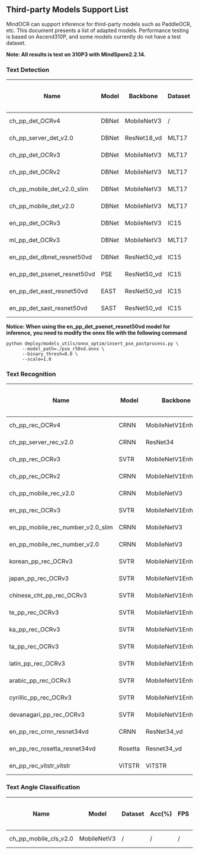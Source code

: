 ## Third-party Models Support List

MindOCR can support inference for third-party models such as PaddleOCR, etc. This document presents a list of adapted models. Performance testing is based on Ascend310P, and some models currently do not have a test dataset.

**Note: All results is test on 310P3 with MindSpore2.2.14.**

### Text Detection

| Name | Model | Backbone | Dataset | F-score(%) | FPS   | Origin link | Configuration File | Original Download | Reference Link | ONNX | Data Shape (NCHW) | Lite convert config txt                                                                                                    |
|---|---|---|---|------------|-------|---|---|---|---|---|-------------------|----------------------------------------------------------------------------------------------------------------------------|
| ch_pp_det_OCRv4 | DBNet | MobileNetV3 | / | /          | /     | PaddleOCR | [yaml](https://github.com/mindspore-lab/mindocr/tree/main/deploy/py_infer/src/configs/det/ppocr/ch_PP-OCRv4_det_cml.yaml) | [infer model](https://paddleocr.bj.bcebos.com/PP-OCRv4/chinese/ch_PP-OCRv4_det_infer.tar) | [ch_PP-OCRv4_det](https://github.com/PaddlePaddle/PaddleOCR/blob/release/2.7/doc/doc_ch/PP-OCRv4_introduction.md) | [onnx](https://download-mindspore.osinfra.cn/toolkits/mindocr/ppocr/det/dbnet/ch_pp_det_OCRv4.onnx) | (-1,3,-1,-1)      | [config txt](https://download-mindspore.osinfra.cn/toolkits/mindocr/ppocr/det/dbnet/ch_pp_det_OCRv4_config.txt)            |
| ch_pp_server_det_v2.0 | DBNet | ResNet18_vd | MLT17 | 48.28      | 12.68 | PaddleOCR | [yaml](https://github.com/mindspore-lab/mindocr/tree/main/deploy/py_infer/src/configs/det/ppocr/ch_det_res18_db_v2.0.yaml) | [infer model](https://paddleocr.bj.bcebos.com/dygraph_v2.0/ch/ch_ppocr_server_v2.0_det_infer.tar) | [ch_ppocr_server_v2.0_det](https://github.com/PaddlePaddle/PaddleOCR/blob/release/2.6/doc/doc_en/models_list_en.md) | [onnx](https://download-mindspore.osinfra.cn/toolkits/mindocr/ppocr/det/dbnet/ch_pp_server_det_v2.0.onnx) | (1,3,736,1280)    | [config txt](https://download-mindspore.osinfra.cn/toolkits/mindocr/ppocr/det/dbnet/ch_pp_server_det_v2.0_config.txt)      |
| ch_pp_det_OCRv3 | DBNet | MobileNetV3 | MLT17 | 35.02      | 23.91 | PaddleOCR | [yaml](https://github.com/mindspore-lab/mindocr/tree/main/deploy/py_infer/src/configs/det/ppocr/ch_PP-OCRv3_det_cml.yaml) | [infer model](https://paddleocr.bj.bcebos.com/PP-OCRv3/chinese/ch_PP-OCRv3_det_infer.tar) | [ch_PP-OCRv3_det](https://github.com/PaddlePaddle/PaddleOCR/blob/release/2.6/doc/doc_en/models_list_en.md) | [onnx](https://download-mindspore.osinfra.cn/toolkits/mindocr/ppocr/det/dbnet/ch_pp_det_OCRv3.onnx) | (-1,3,-1,-1)      | [config txt](https://download-mindspore.osinfra.cn/toolkits/mindocr/ppocr/det/dbnet/ch_pp_det_OCRv3_config.txt)            |
| ch_pp_det_OCRv2 | DBNet | MobileNetV3 | MLT17 | 44.80      | 13.00 | PaddleOCR | [yaml](https://github.com/mindspore-lab/mindocr/tree/main/deploy/py_infer/src/configs/det/ppocr/ch_PP-OCRv2_det_cml.yaml) | [infer model](https://paddleocr.bj.bcebos.com/PP-OCRv2/chinese/ch_PP-OCRv2_det_infer.tar) | [ch_PP-OCRv2_det](https://github.com/PaddlePaddle/PaddleOCR/blob/release/2.6/doc/doc_en/models_list_en.md) | [onnx](https://download-mindspore.osinfra.cn/toolkits/mindocr/ppocr/det/dbnet/ch_pp_det_OCRv2.onnx) | (1,3,736,1280)    | [config txt](https://download-mindspore.osinfra.cn/toolkits/mindocr/ppocr/det/dbnet/ch_pp_det_OCRv2_config.txt)            |
| ch_pp_mobile_det_v2.0_slim | DBNet | MobileNetV3 | MLT17 | 33.48      | 12.36 | PaddleOCR | [yaml](https://github.com/mindspore-lab/mindocr/tree/main/deploy/py_infer/src/configs/det/ppocr/ch_det_mv3_db_v2.0.yaml) | [infer model](https://paddleocr.bj.bcebos.com/dygraph_v2.0/slim/ch_ppocr_mobile_v2.0_det_prune_infer.tar) | [ch_ppocr_mobile_slim_v2.0_det](https://github.com/PaddlePaddle/PaddleOCR/blob/release/2.6/doc/doc_en/models_list_en.md) | [onnx](https://download-mindspore.osinfra.cn/toolkits/mindocr/ppocr/det/dbnet/ch_pp_mobile_det_v2.0_slim.onnx)| (1,3,736,1280)    | [config txt](https://download-mindspore.osinfra.cn/toolkits/mindocr/ppocr/det/dbnet/ch_pp_mobile_det_v2.0_slim_config.txt) |
| ch_pp_mobile_det_v2.0 | DBNet | MobileNetV3 | MLT17 | 33.36      | 12.77 | PaddleOCR | [yaml](https://github.com/mindspore-lab/mindocr/tree/main/deploy/py_infer/src/configs/det/ppocr/ch_det_mv3_db_v2.0.yaml) | [infer model](https://paddleocr.bj.bcebos.com/dygraph_v2.0/ch/ch_ppocr_mobile_v2.0_det_infer.tar) | [ch_ppocr_mobile_v2.0_det](https://github.com/PaddlePaddle/PaddleOCR/blob/release/2.6/doc/doc_en/models_list_en.md) | [onnx](https://download-mindspore.osinfra.cn/toolkits/mindocr/ppocr/det/dbnet/ch_pp_mobile_det_v2.0.onnx) | (1,3,736,1280)    | [config txt](https://download-mindspore.osinfra.cn/toolkits/mindocr/ppocr/det/dbnet/ch_pp_mobile_det_v2.0_config.txt)      |
| en_pp_det_OCRv3 | DBNet | MobileNetV3 | IC15 | 43.73      | 40.53 | PaddleOCR | [yaml](https://github.com/mindspore-lab/mindocr/tree/main/deploy/py_infer/src/configs/det/ppocr/ch_PP-OCRv3_det_cml.yaml) | [infer model](https://paddleocr.bj.bcebos.com/PP-OCRv3/english/en_PP-OCRv3_det_infer.tar) | [en_PP-OCRv3_det](https://github.com/PaddlePaddle/PaddleOCR/blob/release/2.6/doc/doc_en/models_list_en.md) | [onnx](https://download-mindspore.osinfra.cn/toolkits/mindocr/ppocr/det/dbnet/en_PP-OCRv3_det_infer.onnx) | (-1,3,-1,-1)      | [config txt](https://download-mindspore.osinfra.cn/toolkits/mindocr/ppocr/det/dbnet/en_pp_det_OCRv3_config.txt)            |
| ml_pp_det_OCRv3 | DBNet | MobileNetV3 | MLT17 | 68.79      | 20.12 | PaddleOCR | [yaml](https://github.com/mindspore-lab/mindocr/tree/main/deploy/py_infer/src/configs/det/ppocr/ch_PP-OCRv3_det_cml.yaml) | [infer model](https://paddleocr.bj.bcebos.com/PP-OCRv3/multilingual/Multilingual_PP-OCRv3_det_infer.tar) | [ml_PP-OCRv3_det](https://github.com/PaddlePaddle/PaddleOCR/blob/release/2.6/doc/doc_en/models_list_en.md) | [onnx](https://download-mindspore.osinfra.cn/toolkits/mindocr/ppocr/det/dbnet/ml_pp_det_OCRv3.onnx) | (-1,3,-1,-1)      | [config txt](https://download-mindspore.osinfra.cn/toolkits/mindocr/ppocr/det/dbnet/ml_pp_det_OCRv3_config.txt)            |
| en_pp_det_dbnet_resnet50vd | DBNet | ResNet50_vd | IC15 | 79.25      | 23.71 | PaddleOCR | [yaml](https://github.com/mindspore-lab/mindocr/tree/main/deploy/py_infer/src/configs/det/ppocr/det_r50_vd_db.yaml) | [infer model](https://paddleocr.bj.bcebos.com/dygraph_v2.0/en/det_r50_vd_db_v2.0_infer.tar) | [DBNet](https://github.com/PaddlePaddle/PaddleOCR/blob/release/2.6/doc/doc_en/algorithm_det_db_en.md) | [onnx](https://download-mindspore.osinfra.cn/toolkits/mindocr/ppocr/det/dbnet/det_r50_vd_db_v2.0_infer.onnx) | (1,3,736,1280)    | [config txt](https://download-mindspore.osinfra.cn/toolkits/mindocr/ppocr/det/dbnet/en_pp_det_dbnet_resnet50vd_config.txt) |
| en_pp_det_psenet_resnet50vd | PSE | ResNet50_vd | IC15 | 82.01      | 10.22 | PaddleOCR | [yaml](https://github.com/mindspore-lab/mindocr/tree/main/deploy/py_infer/src/configs/det/ppocr/det_r50_vd_pse.yaml) | [train model](https://paddleocr.bj.bcebos.com/dygraph_v2.1/en_det/det_r50_vd_pse_v2.0_train.tar) | [PSE](https://github.com/PaddlePaddle/PaddleOCR/blob/release/2.6/doc/doc_en/algorithm_det_psenet_en.md) | [onnx](https://download-mindspore.osinfra.cn/toolkits/mindocr/ppocr/det/pse/en_pp_det_psenet_resnet50vd_pse_post_new.onnx) | (1,3,736,1280)    | [config txt](https://download-mindspore.osinfra.cn/toolkits/mindocr/ppocr/det/pse/en_pp_det_psenet_resnet50vd_config.txt)  |
| en_pp_det_east_resnet50vd | EAST | ResNet50_vd | IC15 | 84.80      | 23.32 | PaddleOCR | [yaml](https://github.com/mindspore-lab/mindocr/tree/main/deploy/py_infer/src/configs/det/ppocr/det_r50_vd_east.yaml) | [train model](https://paddleocr.bj.bcebos.com/dygraph_v2.0/en/det_r50_vd_east_v2.0_train.tar) | [EAST](https://github.com/PaddlePaddle/PaddleOCR/blob/release/2.6/doc/doc_en/algorithm_det_east_en.md) | [onnx](https://download-mindspore.osinfra.cn/toolkits/mindocr/ppocr/det/east/en_pp_det_east_resnet50vd.onnx) | (1,3,736,1280)    | [config txt](https://download-mindspore.osinfra.cn/toolkits/mindocr/ppocr/det/east/en_pp_det_east_resnet50vd_config.txt)   |
| en_pp_det_sast_resnet50vd | SAST | ResNet50_vd | IC15 | 86.28      | 17.45 | PaddleOCR | [yaml](https://github.com/mindspore-lab/mindocr/tree/main/deploy/py_infer/src/configs/det/ppocr/det_r50_vd_sast_icdar15.yaml) | [train model](https://paddleocr.bj.bcebos.com/dygraph_v2.0/en/det_r50_vd_sast_icdar15_v2.0_train.tar) | [SAST](https://github.com/PaddlePaddle/PaddleOCR/blob/release/2.6/doc/doc_en/algorithm_det_sast_en.md) | [onnx](https://download-mindspore.osinfra.cn/toolkits/mindocr/ppocr/det/sast/en_pp_det_sast_resnet50vd.onnx) | (1,3,-1,-1)       | [config txt](https://download-mindspore.osinfra.cn/toolkits/mindocr/ppocr/det/sast/en_pp_det_sast_resnet50vd_config.txt)   |

**Notice: When using the en_pp_det_psenet_resnet50vd model for inference, you need to modify the onnx file with the
following command**

```shell
python deploy/models_utils/onnx_optim/insert_pse_postprocess.py \
      --model_path=./pse_r50vd.onnx \
      --binary_thresh=0.0 \
      --scale=1.0
```

### Text Recognition

| Name | Model | Backbone | Dataset | Acc(%) | FPS | Source | Dict file | Configuration File | Original Download | reference | ONNX | Data Shape (NCHW) | Lite convert config txt |
|---|---|---|---|---|---|---|---|---|---|---|---|---|---|
| ch_pp_rec_OCRv4 | CRNN | MobileNetV1Enhance | /     | /      | 310.71 | PaddleOCR | [ppocr_keys_v1.txt](https://github.com/PaddlePaddle/PaddleOCR/blob/release/2.6/ppocr/utils/ppocr_keys_v1.txt) | [yaml](https://github.com/mindspore-lab/mindocr/tree/main/deploy/py_infer/src/configs/rec/ppocr/ch_PP-OCRv4_rec_distillation.yaml) | [infer model](https://paddleocr.bj.bcebos.com/PP-OCRv4/chinese/ch_PP-OCRv4_rec_infer.tar) | [ch_PP-OCRv4_rec](https://github.com/PaddlePaddle/PaddleOCR/blob/release/2.7/doc/doc_ch/PP-OCRv4_introduction.md) | [onnx](https://download-mindspore.osinfra.cn/toolkits/mindocr/ppocr/rec/crnn/ch_PP-OCRv4_rec_infer.onnx) | (1,3,32,100)      | [config txt](https://download-mindspore.osinfra.cn/toolkits/mindocr/ppocr/rec/crnn/ch_PP-OCRv4_rec_infer_config.txt)           |
| ch_pp_server_rec_v2.0 | CRNN | ResNet34 | /     | /      | 259.82 | PaddleOCR | [ppocr_keys_v1.txt](https://github.com/PaddlePaddle/PaddleOCR/blob/release/2.6/ppocr/utils/ppocr_keys_v1.txt) | [yaml](https://github.com/mindspore-lab/mindocr/tree/main/deploy/py_infer/src/configs/rec/ppocr/rec_chinese_common_v2.0.yaml) | [infer model](https://paddleocr.bj.bcebos.com/dygraph_v2.0/ch/ch_ppocr_server_v2.0_rec_infer.tar) | [ch_ppocr_server_v2.0_rec](https://github.com/PaddlePaddle/PaddleOCR/blob/release/2.6/doc/doc_en/models_list_en.md) | [onnx](https://download-mindspore.osinfra.cn/toolkits/mindocr/ppocr/rec/crnn/ch_ppocr_server_v2.0_rec_infer.onnx) | (1,3,32,100)      | [config txt](https://download-mindspore.osinfra.cn/toolkits/mindocr/ppocr/rec/crnn/ch_ppocr_server_v2.0_rec_infer_config.txt)        |
| ch_pp_rec_OCRv3 | SVTR | MobileNetV1Enhance | /     | /      | 430.02 | PaddleOCR | [ppocr_keys_v1.txt](https://github.com/PaddlePaddle/PaddleOCR/blob/release/2.6/ppocr/utils/ppocr_keys_v1.txt) | [yaml](https://github.com/mindspore-lab/mindocr/tree/main/deploy/py_infer/src/configs/rec/ppocr/ch_PP-OCRv3_rec_distillation.yaml) | [infer model](https://paddleocr.bj.bcebos.com/PP-OCRv3/chinese/ch_PP-OCRv3_rec_infer.tar) | [ch_PP-OCRv3_rec](https://github.com/PaddlePaddle/PaddleOCR/blob/release/2.6/doc/doc_en/models_list_en.md) | [onnx](https://download-mindspore.osinfra.cn/toolkits/mindocr/ppocr/rec/svtr/ch_PP-OCRv3_rec_infer.onnx) | (1,3,32,100)      | [config txt](https://download-mindspore.osinfra.cn/toolkits/mindocr/ppocr/rec/svtr/ch_PP-OCRv3_rec_infer_config.txt)                 |
| ch_pp_rec_OCRv2 | CRNN | MobileNetV1Enhance | /     | /      | 321.91 | PaddleOCR | [ppocr_keys_v1.txt](https://github.com/PaddlePaddle/PaddleOCR/blob/release/2.6/ppocr/utils/ppocr_keys_v1.txt) | [yaml](https://github.com/mindspore-lab/mindocr/tree/main/deploy/py_infer/src/configs/rec/ppocr/ch_PP-OCRv2_rec_distillation.yaml) | [infer model](https://paddleocr.bj.bcebos.com/PP-OCRv2/chinese/ch_PP-OCRv2_rec_infer.tar) | [ch_PP-OCRv2_rec](https://github.com/PaddlePaddle/PaddleOCR/blob/release/2.6/doc/doc_en/models_list_en.md) | [onnx](https://download-mindspore.osinfra.cn/toolkits/mindocr/ppocr/rec/crnn/ch_PP-OCRv2_rec_infer.onnx) | (1,3,32,100)      | [config txt](https://download-mindspore.osinfra.cn/toolkits/mindocr/ppocr/rec/crnn/ch_PP-OCRv2_rec_infer_config.txt)                 |
| ch_pp_mobile_rec_v2.0 | CRNN | MobileNetV3 | /     | /      | 278.21 | PaddleOCR | [ppocr_keys_v1.txt](https://github.com/PaddlePaddle/PaddleOCR/blob/release/2.6/ppocr/utils/ppocr_keys_v1.txt) | [yaml](https://github.com/mindspore-lab/mindocr/tree/main/deploy/py_infer/src/configs/rec/ppocr/rec_chinese_lite_v2.0.yaml) | [infer model](https://paddleocr.bj.bcebos.com/dygraph_v2.0/ch/ch_ppocr_mobile_v2.0_rec_infer.tar) | [ch_ppocr_mobile_v2.0_rec](https://github.com/PaddlePaddle/PaddleOCR/blob/release/2.6/doc/doc_en/models_list_en.md) | [onnx](https://download-mindspore.osinfra.cn/toolkits/mindocr/ppocr/rec/crnn/ch_ppocr_mobile_v2.0_rec_infer.onnx) | (1,3,32,100)      | [config txt](https://download-mindspore.osinfra.cn/toolkits/mindocr/ppocr/rec/crnn/ch_ppocr_mobile_v2.0_rec_infer_config.txt)        |
| en_pp_rec_OCRv3 | SVTR | MobileNetV1Enhance | IC15 | 49.83 | 580.88 | PaddleOCR | [en_dict.txt](https://github.com/PaddlePaddle/PaddleOCR/blob/release/2.6/ppocr/utils/en_dict.txt) | [yaml](https://github.com/mindspore-lab/mindocr/tree/main/deploy/py_infer/src/configs/rec/ppocr/en_PP-OCRv3_rec.yaml) | [infer model](https://paddleocr.bj.bcebos.com/PP-OCRv3/english/en_PP-OCRv3_rec_infer.tar) | [en_PP-OCRv3_rec](https://github.com/PaddlePaddle/PaddleOCR/blob/release/2.6/doc/doc_en/models_list_en.md) | [onnx](https://download-mindspore.osinfra.cn/toolkits/mindocr/ppocr/rec/svtr/en_PP-OCRv3_rec_infer.onnx) | (1,3,32,100)      | [config txt](https://download-mindspore.osinfra.cn/toolkits/mindocr/ppocr/rec/svtr/en_PP-OCRv3_rec_infer_config.txt)                 |
| en_pp_mobile_rec_number_v2.0_slim | CRNN | MobileNetV3 | /     | /      | 229.21 | PaddleOCR | [en_dict.txt](https://github.com/PaddlePaddle/PaddleOCR/blob/release/2.6/ppocr/utils/en_dict.txt) | [yaml](https://github.com/mindspore-lab/mindocr/tree/main/deploy/py_infer/src/configs/rec/ppocr/rec_en_number_lite.yaml) | [infer model](https://paddleocr.bj.bcebos.com/dygraph_v2.0/en/en_number_mobile_v2.0_rec_slim_infer.tar) | [en_number_mobile_slim_v2.0_rec](https://github.com/PaddlePaddle/PaddleOCR/blob/release/2.6/doc/doc_en/models_list_en.md) | [onnx](https://download-mindspore.osinfra.cn/toolkits/mindocr/ppocr/rec/crnn/en_number_mobile_v2.0_rec_slim_infer.onnx) | (1,3,32,320)      | [config txt](https://download-mindspore.osinfra.cn/toolkits/mindocr/ppocr/rec/crnn/en_number_mobile_v2.0_rec_slim_infer_config.txt)  |
| en_pp_mobile_rec_number_v2.0 | CRNN | MobileNetV3 | IC15 | 46.08 | 228.97 | PaddleOCR | [en_dict.txt](https://github.com/PaddlePaddle/PaddleOCR/blob/release/2.6/ppocr/utils/en_dict.txt) | [yaml](https://github.com/mindspore-lab/mindocr/tree/main/deploy/py_infer/src/configs/rec/ppocr/rec_en_number_lite.yaml) | [infer model](https://paddleocr.bj.bcebos.com/dygraph_v2.0/multilingual/en_number_mobile_v2.0_rec_infer.tar) | [en_number_mobile_v2.0_rec](https://github.com/PaddlePaddle/PaddleOCR/blob/release/2.6/doc/doc_en/models_list_en.md) | [onnx](https://download-mindspore.osinfra.cn/toolkits/mindocr/ppocr/rec/crnn/en_number_mobile_v2.0_rec_infer.onnx) | (1,3,32,320)      | [config txt](https://download-mindspore.osinfra.cn/toolkits/mindocr/ppocr/rec/crnn/en_number_mobile_v2.0_rec_infer_config.txt)       |
| korean_pp_rec_OCRv3 | SVTR | MobileNetV1Enhance | /     | /      | 511.92 | PaddleOCR | [korean_dict.txt](https://github.com/PaddlePaddle/PaddleOCR/blob/release/2.6/ppocr/utils/dict/korean_dict.txt) | [yaml](https://github.com/mindspore-lab/mindocr/tree/main/deploy/py_infer/src/configs/rec/ppocr/korean_PP-OCRv3_rec.yaml) | [infer model](https://paddleocr.bj.bcebos.com/PP-OCRv3/multilingual/korean_PP-OCRv3_rec_infer.tar) | [korean_PP-OCRv3_rec](https://github.com/PaddlePaddle/PaddleOCR/blob/release/2.6/doc/doc_en/models_list_en.md) | [onnx](https://download-mindspore.osinfra.cn/toolkits/mindocr/ppocr/rec/svtr/korean_PP-OCRv3_rec_infer.onnx) | (1,3,32,100)      | [config txt](https://download-mindspore.osinfra.cn/toolkits/mindocr/ppocr/rec/svtr/korean_PP-OCRv3_rec_infer_config.txt)             |
| japan_pp_rec_OCRv3 | SVTR | MobileNetV1Enhance | /     | /      | 477.32 | PaddleOCR | [japan_dict.txt](https://github.com/PaddlePaddle/PaddleOCR/blob/release/2.6/ppocr/utils/dict/japan_dict.txt) | [yaml](https://github.com/mindspore-lab/mindocr/tree/main/deploy/py_infer/src/configs/rec/ppocr/japan_PP-OCRv3_rec.yaml) | [infer model](https://paddleocr.bj.bcebos.com/PP-OCRv3/multilingual/japan_PP-OCRv3_rec_infer.tar) | [japan_PP-OCRv3_rec](https://github.com/PaddlePaddle/PaddleOCR/blob/release/2.6/doc/doc_en/models_list_en.md) | [onnx](https://download-mindspore.osinfra.cn/toolkits/mindocr/ppocr/rec/svtr/japan_PP-OCRv3_rec_infer.onnx) | (1,3,32,100)      | [config txt](https://download-mindspore.osinfra.cn/toolkits/mindocr/ppocr/rec/svtr/japan_PP-OCRv3_rec_infer_config.txt)              |
| chinese_cht_pp_rec_OCRv3 | SVTR | MobileNetV1Enhance | /     | /      | 390.15 | PaddleOCR | [chinese_cht_dict.txt](https://github.com/PaddlePaddle/PaddleOCR/blob/release/2.6/ppocr/utils/dict/chinese_cht_dict.txt) | [yaml](https://github.com/mindspore-lab/mindocr/tree/main/deploy/py_infer/src/configs/rec/ppocr/chinese_cht_PP-OCRv3_rec.yaml) | [infer model](https://paddleocr.bj.bcebos.com/PP-OCRv3/multilingual/chinese_cht_PP-OCRv3_rec_infer.tar) | [chinese_cht_PP-OCRv3_rec](https://github.com/PaddlePaddle/PaddleOCR/blob/release/2.6/doc/doc_en/models_list_en.md) | [onnx](https://download-mindspore.osinfra.cn/toolkits/mindocr/ppocr/rec/svtr/chinese_cht_PP-OCRv3_rec_infer.onnx) | (1,3,32,100)      | [config txt](https://download-mindspore.osinfra.cn/toolkits/mindocr/ppocr/rec/svtr/chinese_cht_PP-OCRv3_rec_infer_config.txt)        |
| te_pp_rec_OCRv3 | SVTR | MobileNetV1Enhance | /     | /      | 582.82 | PaddleOCR | [te_dict.txt](https://github.com/PaddlePaddle/PaddleOCR/blob/release/2.6/ppocr/utils/dict/te_dict.txt) | [yaml](https://github.com/mindspore-lab/mindocr/tree/main/deploy/py_infer/src/configs/rec/ppocr/te_PP-OCRv3_rec.yaml) | [infer model](https://paddleocr.bj.bcebos.com/PP-OCRv3/multilingual/te_PP-OCRv3_rec_infer.tar) | [te_PP-OCRv3_rec](https://github.com/PaddlePaddle/PaddleOCR/blob/release/2.6/doc/doc_en/models_list_en.md) | [onnx](https://download-mindspore.osinfra.cn/toolkits/mindocr/ppocr/rec/svtr/te_PP-OCRv3_rec_infer.onnx) | (1,3,32,100)      | [config txt](https://download-mindspore.osinfra.cn/toolkits/mindocr/ppocr/rec/svtr/te_PP-OCRv3_rec_infer_config.txt)                 |
| ka_pp_rec_OCRv3 | SVTR | MobileNetV1Enhance | /     | /      | 589.41 | PaddleOCR | [ka_dict.txt](https://github.com/PaddlePaddle/PaddleOCR/blob/release/2.6/ppocr/utils/dict/ka_dict.txt) | [yaml](https://github.com/mindspore-lab/mindocr/tree/main/deploy/py_infer/src/configs/rec/ppocr/ka_PP-OCRv3_rec.yaml) | [infer model](https://paddleocr.bj.bcebos.com/PP-OCRv3/multilingual/ka_PP-OCRv3_rec_infer.tar) | [ka_PP-OCRv3_rec](https://github.com/PaddlePaddle/PaddleOCR/blob/release/2.6/doc/doc_en/models_list_en.md) | [onnx](https://download-mindspore.osinfra.cn/toolkits/mindocr/ppocr/rec/svtr/ka_PP-OCRv3_rec_infer.onnx) | (1,3,32,100)      | [config txt](https://download-mindspore.osinfra.cn/toolkits/mindocr/ppocr/rec/svtr/ka_PP-OCRv3_rec_infer_config.txt)                 |
| ta_pp_rec_OCRv3 | SVTR | MobileNetV1Enhance | /     | /      | 587.30 | PaddleOCR | [ta_dict.txt](https://github.com/PaddlePaddle/PaddleOCR/blob/release/2.6/ppocr/utils/dict/ta_dict.txt) | [yaml](https://github.com/mindspore-lab/mindocr/tree/main/deploy/py_infer/src/configs/rec/ppocr/ta_PP-OCRv3_rec.yaml) | [infer model](https://paddleocr.bj.bcebos.com/PP-OCRv3/multilingual/ta_PP-OCRv3_rec_infer.tar) | [ta_PP-OCRv3_rec](https://github.com/PaddlePaddle/PaddleOCR/blob/release/2.6/doc/doc_en/models_list_en.md) | [onnx](https://download-mindspore.osinfra.cn/toolkits/mindocr/ppocr/rec/svtr/ta_PP-OCRv3_rec_infer.onnx) | (1,3,32,100)      | [config txt](https://download-mindspore.osinfra.cn/toolkits/mindocr/ppocr/rec/svtr/ta_PP-OCRv3_rec_infer_config.txt)                 |
| latin_pp_rec_OCRv3 | SVTR | MobileNetV1Enhance | /     | /      | 584.57 | PaddleOCR | [latin_dict.txt](https://github.com/PaddlePaddle/PaddleOCR/blob/release/2.6/ppocr/utils/dict/latin_dict.txt) | [yaml](https://github.com/mindspore-lab/mindocr/tree/main/deploy/py_infer/src/configs/rec/ppocr/latin_PP-OCRv3_rec.yaml) | [infer model](https://paddleocr.bj.bcebos.com/PP-OCRv3/multilingual/latin_PP-OCRv3_rec_infer.tar) | [latin_PP-OCRv3_rec](https://github.com/PaddlePaddle/PaddleOCR/blob/release/2.6/doc/doc_en/models_list_en.md) | [onnx](https://download-mindspore.osinfra.cn/toolkits/mindocr/ppocr/rec/svtr/latin_PP-OCRv3_rec_infer.onnx) | (1,3,32,100)      | [config txt](https://download-mindspore.osinfra.cn/toolkits/mindocr/ppocr/rec/svtr/latin_PP-OCRv3_rec_infer_config.txt)              |
| arabic_pp_rec_OCRv3 | SVTR | MobileNetV1Enhance | /     | /      | 578.28 | PaddleOCR | [arabic_dict.txt](https://github.com/PaddlePaddle/PaddleOCR/blob/release/2.6/ppocr/utils/dict/arabic_dict.txt) | [yaml](https://github.com/mindspore-lab/mindocr/tree/main/deploy/py_infer/src/configs/rec/ppocr/arabic_PP-OCRv3_rec.yaml) | [infer model](https://paddleocr.bj.bcebos.com/PP-OCRv3/multilingual/arabic_PP-OCRv3_rec_infer.tar) | [arabic_PP-OCRv3_rec](https://github.com/PaddlePaddle/PaddleOCR/blob/release/2.6/doc/doc_en/models_list_en.md) | [onnx](https://download-mindspore.osinfra.cn/toolkits/mindocr/ppocr/rec/svtr/arabic_PP-OCRv3_rec_infer.onnx) | (1,3,32,100)      | [config txt](https://download-mindspore.osinfra.cn/toolkits/mindocr/ppocr/rec/svtr/arabic_PP-OCRv3_rec_infer_config.txt)             |
| cyrillic_pp_rec_OCRv3 | SVTR | MobileNetV1Enhance | /     | /      | 573.57 | PaddleOCR | [cyrillic_dict.txt](https://github.com/PaddlePaddle/PaddleOCR/blob/release/2.6/ppocr/utils/dict/cyrillic_dict.txt) | [yaml](https://github.com/mindspore-lab/mindocr/tree/main/deploy/py_infer/src/configs/rec/ppocr/cyrillic_PP-OCRv3_rec.yaml) | [infer model](https://paddleocr.bj.bcebos.com/PP-OCRv3/multilingual/cyrillic_PP-OCRv3_rec_infer.tar) | [cyrillic_PP-OCRv3_rec](https://github.com/PaddlePaddle/PaddleOCR/blob/release/2.6/doc/doc_en/models_list_en.md) | [onnx](https://download-mindspore.osinfra.cn/toolkits/mindocr/ppocr/rec/svtr/cyrillic_PP-OCRv3_rec_infer.onnx) | (1,3,32,100)      | [config txt](https://download-mindspore.osinfra.cn/toolkits/mindocr/ppocr/rec/svtr/cyrillic_PP-OCRv3_rec_infer_config.txt)           |
| devanagari_pp_rec_OCRv3 | SVTR | MobileNetV1Enhance | /     | /      | 589.43 | PaddleOCR | [devanagari_dict.txt](https://github.com/PaddlePaddle/PaddleOCR/blob/release/2.6/ppocr/utils/dict/devanagari_dict.txt) | [yaml](https://github.com/mindspore-lab/mindocr/tree/main/deploy/py_infer/src/configs/rec/ppocr/devanagari_PP-OCRv3_rec.yaml) | [infer model](https://paddleocr.bj.bcebos.com/PP-OCRv3/multilingual/devanagari_PP-OCRv3_rec_infer.tar) | [devanagari_PP-OCRv3_rec](https://github.com/PaddlePaddle/PaddleOCR/blob/release/2.6/doc/doc_en/models_list_en.md) | [onnx](https://download-mindspore.osinfra.cn/toolkits/mindocr/ppocr/rec/svtr/devanagari_PP-OCRv3_rec_infer.onnx) | (1,3,32,100)      | [config txt](https://download-mindspore.osinfra.cn/toolkits/mindocr/ppocr/rec/svtr/devanagari_PP-OCRv3_rec_infer_config.txt)         |
| en_pp_rec_crnn_resnet34vd | CRNN | ResNet34_vd | IC15  | 66.35  | 392.97 | PaddleOCR | [ic15_dict.txt](https://github.com/PaddlePaddle/PaddleOCR/blob/release/2.6/ppocr/utils/ic15_dict.txt) | [yaml](https://github.com/mindspore-lab/mindocr/tree/main/deploy/py_infer/src/configs/rec/ppocr/rec_r34_vd_none_bilstm_ctc.yaml) | [infer model](https://paddleocr.bj.bcebos.com/dygraph_v2.0/en/rec_r34_vd_none_bilstm_ctc_v2.0_infer.tar) | [CRNN](https://github.com/PaddlePaddle/PaddleOCR/blob/release/2.6rc/doc/doc_en/algorithm_rec_crnn_en.md) | [onnx](https://download-mindspore.osinfra.cn/toolkits/mindocr/ppocr/rec/crnn/en_pp_rec_crnn_resnet34vd_infer.onnx) | (1,3,32,160)      | [config txt](https://download-mindspore.osinfra.cn/toolkits/mindocr/ppocr/rec/crnn/en_pp_rec_crnn_resnet34vd_infer_config.txt)       |
| en_pp_rec_rosetta_resnet34vd | Rosetta | Resnet34_vd | IC15  | 64.52  | 487.68 | PaddleOCR | [ic15_dict.txt](https://github.com/PaddlePaddle/PaddleOCR/blob/release/2.6/ppocr/utils/ic15_dict.txt) | [yaml](https://github.com/mindspore-lab/mindocr/tree/main/deploy/py_infer/src/configs/rec/ppocr/rec_r34_vd_none_none_ctc.yaml) | [infer model](https://paddleocr.bj.bcebos.com/dygraph_v2.0/en/rec_r34_vd_none_none_ctc_v2.0_infer.tar) | [Rosetta](https://github.com/PaddlePaddle/PaddleOCR/blob/release/2.6/doc/doc_en/algorithm_rec_rosetta_en.md) | [onnx](https://download-mindspore.osinfra.cn/toolkits/mindocr/ppocr/rec/rosetta/en_pp_rec_rosetta_resnet34vd_infer.onnx) | (1,3,32,160)      | [config txt](https://download-mindspore.osinfra.cn/toolkits/mindocr/ppocr/rec/rosetta/en_pp_rec_rosetta_resnet34vd_infer_config.txt) |
| en_pp_rec_vitstr_vitstr | ViTSTR | ViTSTR | IC15  | 68.42  | 336.53 | PaddleOCR | [EN_symbol_dict.txt](https://github.com/PaddlePaddle/PaddleOCR/blob/release/2.6/ppocr/utils/EN_symbol_dict.txt) | [yaml](https://github.com/mindspore-lab/mindocr/tree/main/deploy/py_infer/src/configs/rec/ppocr/rec_vitstr_none_ce.yaml) | [train model](https://paddleocr.bj.bcebos.com/rec_vitstr_none_ce_train.tar) | [ViTSTR](https://github.com/PaddlePaddle/PaddleOCR/blob/release/2.6/doc/doc_en/algorithm_rec_vitstr_en.md) | [onnx](https://download-mindspore.osinfra.cn/toolkits/mindocr/ppocr/rec/vitstr/rec_vitstr_infer.onnx) | (1,1,224,224)     | [config txt](https://download-mindspore.osinfra.cn/toolkits/mindocr/ppocr/rec/vitstr/rec_vitstr_infer_config.txt)                    |

### Text Angle Classification

| Name | Model | Dataset | Acc(%) | FPS | Source | Configuration File | Original Download | Reference | OONX | Data Shape (NCHW) | Lite convert config txt |
|---|---|---|---|---|---|---|---|---|---|-------------------|---|
| ch_pp_mobile_cls_v2.0 | MobileNetV3 | / | / | / | PaddleOCR | [yaml](https://github.com/mindspore-lab/mindocr/tree/main/deploy/py_infer/src/configs/cls/ppocr/cls_mv3.yaml) | [infer model](https://paddleocr.bj.bcebos.com/dygraph_v2.0/ch/ch_ppocr_mobile_v2.0_cls_infer.tar) | [ch_ppocr_mobile_v2.0_cls](https://github.com/PaddlePaddle/PaddleOCR/blob/release/2.6/doc/doc_en/models_list_en.md) | [onnx](https://download-mindspore.osinfra.cn/toolkits/mindocr/ppocr/cls/mobilenetv3/ch_pp_mobile_cls_v2.0.onnx) | (1,3,48,192)      | [config txt](https://download-mindspore.osinfra.cn/toolkits/mindocr/ppocr/cls/mobilenetv3/ch_pp_mobile_cls_v2.0_config.txt) |
